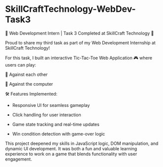 # SkillCraftTechnology-WebDev-Task3
🎯 Web Development Intern | Task 3 Completed at SkillCraft Technology 🎯

Proud to share my third task as part of my Web Development Internship at SkillCraft Technology!

For this task, I built an interactive Tic-Tac-Toe Web Application 🎮 where users can play:

👤 Against each other

🤖 Against the computer

🛠️ Features Implemented:

 - Responsive UI for seamless gameplay

 - Click handling for user interaction

 - Game state tracking and real-time updates

 - Win condition detection with game-over logic

This project deepened my skills in JavaScript logic, DOM manipulation, and dynamic UI development. It was both a fun and valuable learning experience to work on a game that blends functionality with user engagement.
